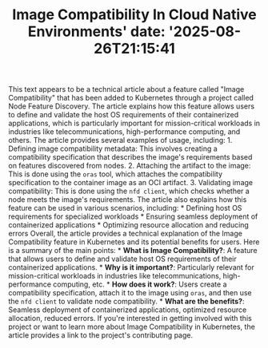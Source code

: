 ﻿---
title: "Image Compatibility In Cloud Native Environments'
date: '2025-08-26T21:15:41"
category: "Markets"
summary: ""
slug: "image compatibility in cloud native environments"
source_urls:
  - "https://kubernetes.io/blog/2025/06/25/image-compatibility-in-cloud-native-environments/"
seo:
  title: "Image Compatibility In Cloud Native Environments | Hash n Hedge'
  description: '"
  keywords: ["news", "markets", "brief"]
---
This text appears to be a technical article about a feature called "Image Compatibility" that has been added to Kubernetes through a project called Node Feature Discovery. The article explains how this feature allows users to define and validate the host OS requirements of their containerized applications, which is particularly important for mission-critical workloads in industries like telecommunications, high-performance computing, and others.  The article provides several examples of usage, including:  1. Defining image compatibility metadata: This involves creating a compatibility specification that describes the image's requirements based on features discovered from nodes. 2. Attaching the artifact to the image: This is done using the `oras` tool, which attaches the compatibility specification to the container image as an OCI artifact. 3. Validating image compatibility: This is done using the `nfd client`, which checks whether a node meets the image's requirements.  The article also explains how this feature can be used in various scenarios, including:  * Defining host OS requirements for specialized workloads * Ensuring seamless deployment of containerized applications * Optimizing resource allocation and reducing errors  Overall, the article provides a technical explanation of the Image Compatibility feature in Kubernetes and its potential benefits for users.  Here is a summary of the main points:  * **What is Image Compatibility?**: A feature that allows users to define and validate host OS requirements of their containerized applications. * **Why is it important?**: Particularly relevant for mission-critical workloads in industries like telecommunications, high-performance computing, etc. * **How does it work?**: Users create a compatibility specification, attach it to the image using `oras`, and then use the `nfd client` to validate node compatibility. * **What are the benefits?**: Seamless deployment of containerized applications, optimized resource allocation, reduced errors.  If you're interested in getting involved with this project or want to learn more about Image Compatibility in Kubernetes, the article provides a link to the project's contributing page. 
